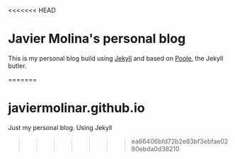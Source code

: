 <<<<<<< HEAD
# Javier Molina's personal blog

This is my personal blog build using [Jekyll](http://jekyllrb.com) and based on [Poole](http://getpoole.com), the Jekyll butler.

=======
# javiermolinar.github.io
Just my personal blog. Using Jekyll
>>>>>>> ea66406bfd72b2e83bf3ebfae0280ebda0d38210
